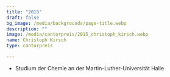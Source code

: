 ```yaml
---
title: "2015"
draft: false
bg_image: /media/backgrounds/page-title.webp
description: ""
image: /media/cantorpreis/2015_christoph_kirsch.webp
name: Christoph Kirsch
type: cantorpreis

---
```

- Studium der Chemie an der Martin-Luther-Universität Halle
